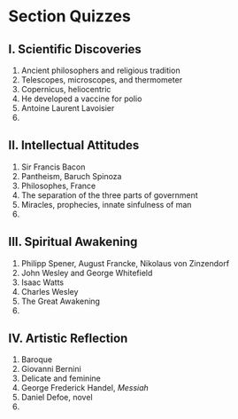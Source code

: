 # Section Quizzes

## I. Scientific Discoveries

1. Ancient philosophers and religious tradition
2. Telescopes, microscopes, and thermometer
3. Copernicus, heliocentric
4. He developed a vaccine for polio
5. Antoine Laurent Lavoisier
6.

## II. Intellectual Attitudes

1. Sir Francis Bacon
2. Pantheism, Baruch Spinoza
3. Philosophes, France
4. The separation of the three parts of government
5. Miracles, prophecies, innate sinfulness of man
6.

## III. Spiritual Awakening

1. Philipp Spener, August Francke, Nikolaus von Zinzendorf
2. John Wesley and George Whitefield
3. Isaac Watts
4. Charles Wesley
5. The Great Awakening
6.

## IV. Artistic Reflection

1. Baroque
2. Giovanni Bernini
3. Delicate and feminine
4. George Frederick Handel, _Messiah_
5. Daniel Defoe, novel
6.
